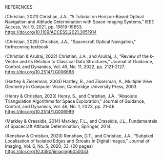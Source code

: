 REFERENCES

(Christian, 2021) Christian, J.A., “A Tutorial on Horizon-Based Optical Navigation and Attitude Determination with Space Imaging Systems,” IEEE Access, Vol. 9, 2021, pp. 19819-19853. https://doi.org/10.1109/ACCESS.2021.3051914

(Christian, 2025) Christian, J.A., "Spacecraft Optical Navigation," forthcoming textbook.

(Christian & Arulraj, 2022) Christian, J.A., and Arulraj, J., “Review of the k-Vector and its Relation to Classical Data Structures,” Journal of Guidance, Control, and Dynamics, Vol. 45, No. 11, 2022, pp. 2121-2127. https://doi.org/10.2514/1.G006688 

(Hartley & Zisserman, 2003) Hartley, R., and Zisserman, A., Multiple View Geometry in Computer Vision, Cambridge University Press, 2003.

(Henry & Christian, 2023) Henry, S., and Christian, J.A., “Absolute Triangulation Algorithms for Space Exploration,” Journal of Guidance, Control, and Dynamics, Vol. 46, No. 1, 2023, pp. 21-46. https://doi.org/10.2514/1.G006989 

(Markley & Crassidis, 2014) Markley, F.L., and Crassidis, J.L., Fundamentals of Spacecraft Attitude Determination, Springer, 2014.

(Renshaw & Christian, 2020) Renshaw, D.T., and Christian, J.A., “Subpixel Localization of Isolated Edges and Streaks in Digital Images,” Journal of Imaging, Vol. 6, No. 5, 2020, 33. (20 pages) https://doi.org/10.3390/jimaging6050033
